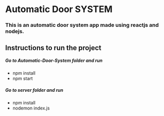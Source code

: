 # Automatic Door SYSTEM

<h3>This is an automatic door system app made using reactjs and nodejs.</h3>

<h2>Instructions to run the project</h2>
<h5>Go to Automatic-Door-System folder and run</h5>
<ul>
<li>npm install</li>
<li>npm start</li>
</ul>
<h5>Go to server folder and run</h5>
<ul>
<li>npm install</li>
<li>nodemon index.js</li>
</ul>

